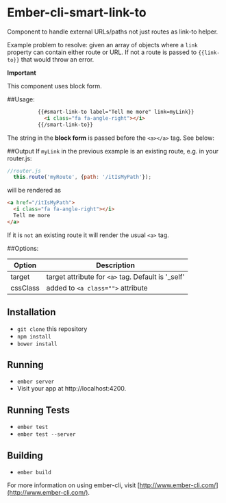# Ember-cli-smart-link-to

Component to handle external URLs/paths not just routes as link-to helper.

Example problem to resolve: given an array of objects where a `link` property can contain either route or URL. If not a route is passed to `{{link-to}}` that would throw an error.

**Important**

This component uses block form.

##Usage:
```html
          {{#smart-link-to label="Tell me more" link=myLink}}
            <i class="fa fa-angle-right"></i>
          {{/smart-link-to}}
```
The string in the **block form** is passed before the `<a></a>` tag. See below:


##Output
If `myLink` in the previous example is an existing route, e.g. in your router.js:
```javascript
//router.js
  this.route('myRoute', {path: '/itIsMyPath'});
```

will be rendered as

```html
<a href="/itIsMyPath">
  <i class="fa fa-angle-right"></i>
  Tell me more
</a>
```
If it is `not` an existing route it will render the usual `<a>` tag.

##Options:

Option  | Description
------------- | -------------
target  | target attribute for `<a>` tag. Default is '_self'
cssClass  | added to `<a class="">` attribute



## Installation

* `git clone` this repository
* `npm install`
* `bower install`

## Running

* `ember server`
* Visit your app at http://localhost:4200.

## Running Tests

* `ember test`
* `ember test --server`

## Building

* `ember build`

For more information on using ember-cli, visit [http://www.ember-cli.com/](http://www.ember-cli.com/).
